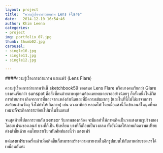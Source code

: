 ```yaml
---
layout: project
title:  "ความรู้เรื่องการถ่ายภาพ Lens Flare"
date:   2014-12-10 16:54:46
author: Khim Leena
categories:
- project
img: portfolio_07.jpg
thumb: thumb02.jpg
carousel:
- single10.jpg
- single11.jpg
- single12.jpg

---
```

####ความรู้เรื่องการถ่ายภาพ แสงแฟร์ (Lens Flare)

ความรู้เรื่องการถ่ายภาพวันนี้ sketchbook59 ขอเสนอ Lens Flare หรือบางคนเรียกว่า Glare บางคนเรียกว่า sunspot คือสิ่งที่คนถ่ายภาพทุกคนต้องเคยพบเคยเจออย่างน้อยๆ ก็ครั้งหนึ่งในชีวิตการถ่ายภาพ เกิดจากการที่แสงจากแหล่งกำเนิดแสงที่มีความเข้มมากๆ (แสงในที่นี้ไม่ได้มาจากการสะท้อนผ่านวัตถุ จึงไม่ทำให้เกิดภาพ) เช่น ดวงอาทิตย์ หลอดไฟ  โดยเมื่อแสงนี้วิ่งเข้าเลนส์ในมุมที่พอเหมาะก็จะเกิดการสะท้อนไปมาในชิ้นเลนส์

จนสุดท้ายไปตกกระทบกับ sensor รับภาพของกล้อง จะมีผลทำให้ภาพเกิดเป็นวงแสงตามรูปร่างของไดอะแฟรมของเลนส์ บางที่ก็เป็น 6เหลี่ยม บางทีก็เกือบเป็นวงกลม ทั้งยังมีผลให้ภาพเกิดความเปรียบต่างต่ำขึ้นด้วย คนไทยเราเรียกทับศัพท์แสงนี้ว่า แสงแฟร์

แต่แสงแฟร์บางครั้งแล้วเมื่อเกิดขึ้นก็สามารถสร้างความสวยงามในอีกรูปแบบให้กับภาพถ่ายของเราได้เหมือนกันค่ะ 


